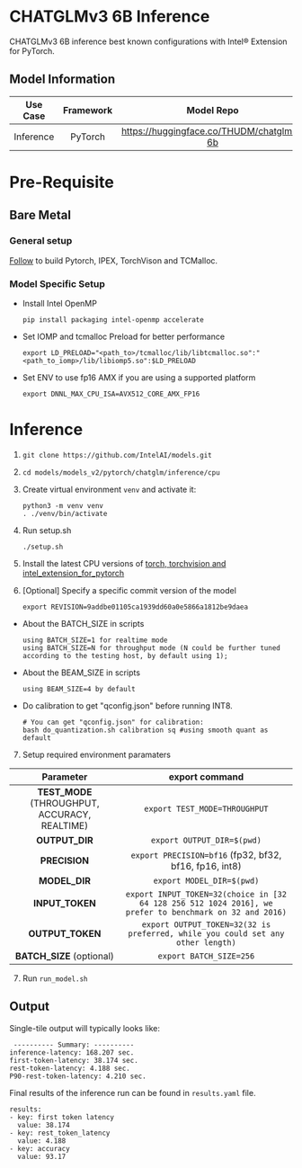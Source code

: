 # CHATGLMv3 6B Inference

CHATGLMv3 6B inference best known configurations with Intel® Extension for PyTorch.

## Model Information

| **Use Case** | **Framework** | **Model Repo** | **Branch/Commit/Tag** | **Optional Patch** |
|:---:| :---: |:--------------:|:---------------------:|:------------------:|
|  Inference   |    PyTorch    |       https://huggingface.co/THUDM/chatglm3-6b       |           -           |         -          |

# Pre-Requisite
## Bare Metal
### General setup

[Follow](https://github.com/IntelAI/models/blob/master/docs/general/pytorch/BareMetalSetup.md) to build Pytorch, IPEX, TorchVison and TCMalloc.

### Model Specific Setup

* Install Intel OpenMP
  ```
  pip install packaging intel-openmp accelerate
  ```
* Set IOMP and tcmalloc Preload for better performance
  ```
  export LD_PRELOAD="<path_to>/tcmalloc/lib/libtcmalloc.so":"<path_to_iomp>/lib/libiomp5.so":$LD_PRELOAD
  ```

* Set ENV to use fp16 AMX if you are using a supported platform
  ```
  export DNNL_MAX_CPU_ISA=AVX512_CORE_AMX_FP16
  ```

# Inference
1. `git clone https://github.com/IntelAI/models.git`
2. `cd models/models_v2/pytorch/chatglm/inference/cpu`
3. Create virtual environment `venv` and activate it:
    ```
    python3 -m venv venv
    . ./venv/bin/activate
    ```
4. Run setup.sh
    ```
    ./setup.sh
    ```
5. Install the latest CPU versions of [torch, torchvision and intel_extension_for_pytorch](https://intel.github.io/intel-extension-for-pytorch/index.html#installation)

6.  [Optional] Specify a specific commit version of the model
    ```
    export REVISION=9addbe01105ca1939dd60a0e5866a1812be9daea
    ```

  * About the BATCH_SIZE in scripts
    ```
    using BATCH_SIZE=1 for realtime mode
    using BATCH_SIZE=N for throughput mode (N could be further tuned according to the testing host, by default using 1);
    ```

  * About the BEAM_SIZE in scripts
    ```
    using BEAM_SIZE=4 by default
    ```

  * Do calibration to get "qconfig.json" before running INT8.
    ```
    # You can get "qconfig.json" for calibration:
    bash do_quantization.sh calibration sq #using smooth quant as default
    ```

7. Setup required environment paramaters

| **Parameter**                |                                  **export command**                                  |
|:---------------------------:|:------------------------------------------------------------------------------------:|
| **TEST_MODE** (THROUGHPUT, ACCURACY, REALTIME)              | `export TEST_MODE=THROUGHPUT`                  |
| **OUTPUT_DIR**               |                               `export OUTPUT_DIR=$(pwd)`                               |
| **PRECISION**     |                  `export PRECISION=bf16` (fp32, bf32, bf16, fp16, int8) |
| **MODEL_DIR**               |                               `export MODEL_DIR=$(pwd)`                               |
| **INPUT_TOKEN** | `export INPUT_TOKEN=32(choice in [32 64 128 256 512 1024 2016], we prefer to benchmark on 32 and 2016)`   |
| **OUTPUT_TOKEN** | `export OUTPUT_TOKEN=32(32 is preferred, while you could set any other length)`   |
| **BATCH_SIZE** (optional)   |                               `export BATCH_SIZE=256`                                |

7. Run `run_model.sh`

## Output

Single-tile output will typically looks like:

```
 ---------- Summary: ----------
inference-latency: 168.207 sec.
first-token-latency: 38.174 sec.
rest-token-latency: 4.188 sec.
P90-rest-token-latency: 4.210 sec.
```
Final results of the inference run can be found in `results.yaml` file.
```
results:
- key: first token latency
  value: 38.174
- key: rest_token_latency
  value: 4.188
- key: accuracy
  value: 93.17
```
